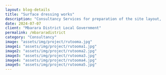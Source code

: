 ```yaml
---  
layout: blog-details  
title: "Surface dressing works"  
description: "Consultancy Services for preparation of the site layout, master plan, architectural design , structural design and artistic impression for proposed Mbarara college of nursing and midwifery in Bwizibwera- Rutooma Town Council"  
date: 2024-07-07  
client: "Mbarara District Local Government" 
permalink: /mbararadistrict
category: "Consultancy"
image: "assets/img/project/rutooma.jpg"  
image1: "assets/img/project/rutooma1.jpg" 
image2: "assets/img/project/rutooma2.jpg"
image3: "assets/img/project/rutooma3.jpg"
image4: "assets/img/project/rutooma4.jpg"
image5: "assets/img/project/rutooma5.jpg"
---  
```


